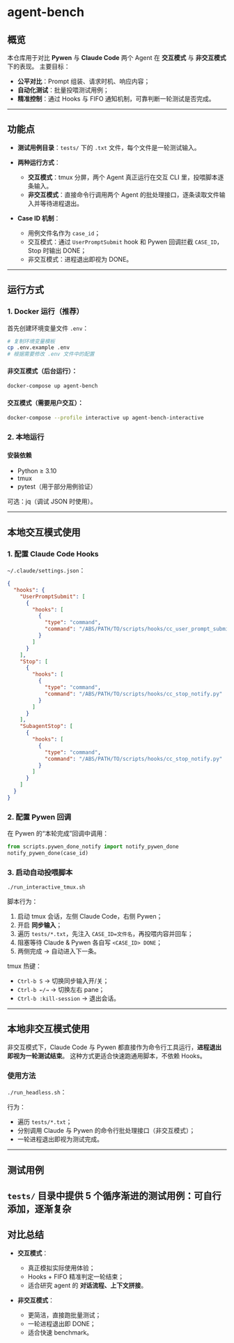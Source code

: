 # agent-bench

## 概览

本仓库用于对比 **Pywen** 与 **Claude Code** 两个 Agent 在 **交互模式** 与 **非交互模式** 下的表现。
主要目标：

* **公平对比**：Prompt 组装、请求时机、响应内容；
* **自动化测试**：批量投喂测试用例；
* **精准控制**：通过 Hooks 与 FIFO 通知机制，可靠判断一轮测试是否完成。

---

## 功能点

* **测试用例目录**：`tests/` 下的 `.txt` 文件，每个文件是一轮测试输入。
* **两种运行方式**：

  * **交互模式**：tmux 分屏，两个 Agent 真正运行在交互 CLI 里，投喂脚本逐条输入。
  * **非交互模式**：直接命令行调用两个 Agent 的批处理接口，逐条读取文件输入并等待进程退出。
* **Case ID 机制**：

  * 用例文件名作为 `case_id`；
  * 交互模式：通过 `UserPromptSubmit` hook 和 Pywen 回调拦截 `CASE_ID`，Stop 时输出 DONE；
  * 非交互模式：进程退出即视为 DONE。

---

## 运行方式

### 1. Docker 运行（推荐）

首先创建环境变量文件 `.env`：

```bash
# 复制环境变量模板
cp .env.example .env
# 根据需要修改 .env 文件中的配置
```

#### 非交互模式（后台运行）：
```bash
docker-compose up agent-bench
```

#### 交互模式（需要用户交互）：
```bash
docker-compose --profile interactive up agent-bench-interactive
```

### 2. 本地运行

#### 安装依赖

* Python ≥ 3.10
* tmux
* pytest（用于部分用例验证）

可选：jq（调试 JSON 时使用）。

---

## 本地交互模式使用

### 1. 配置 Claude Code Hooks

`~/.claude/settings.json`：

```json
{
  "hooks": {
    "UserPromptSubmit": [
      {
        "hooks": [
          {
            "type": "command",
            "command": "/ABS/PATH/TO/scripts/hooks/cc_user_prompt_submit.py"
          }
        ]
      }
    ],
    "Stop": [
      {
        "hooks": [
          {
            "type": "command",
            "command": "/ABS/PATH/TO/scripts/hooks/cc_stop_notify.py"
          }
        ]
      }
    ],
    "SubagentStop": [
      {
        "hooks": [
          {
            "type": "command",
            "command": "/ABS/PATH/TO/scripts/hooks/cc_stop_notify.py"
          }
        ]
      }
    ]
  }
}
```

### 2. 配置 Pywen 回调

在 Pywen 的“本轮完成”回调中调用：

```python
from scripts.pywen_done_notify import notify_pywen_done
notify_pywen_done(case_id)
```

### 3. 启动自动投喂脚本

```bash
./run_interactive_tmux.sh
```

脚本行为：

1. 启动 tmux 会话，左侧 Claude Code，右侧 Pywen；
2. 开启 **同步输入**；
3. 遍历 `tests/*.txt`，先注入 `CASE_ID=文件名`，再投喂内容并回车；
4. 阻塞等待 Claude & Pywen 各自写 `<CASE_ID> DONE`；
5. 两侧完成 → 自动进入下一条。

tmux 热键：

* `Ctrl-b S` → 切换同步输入开/关；
* `Ctrl-b ←/→` → 切换左右 pane；
* `Ctrl-b :kill-session` → 退出会话。

---

## 本地非交互模式使用

非交互模式下，Claude Code 与 Pywen 都直接作为命令行工具运行，**进程退出即视为一轮测试结束**。
这种方式更适合快速跑通用脚本，不依赖 Hooks。

### 使用方法

`./run_headless.sh`：

行为：

* 遍历 `tests/*.txt`；
* 分别调用 Claude 与 Pywen 的命令行批处理接口（非交互模式）；
* 一轮进程退出即视为测试完成。

---

## 测试用例

`tests/` 目录中提供 5 个循序渐进的测试用例：可自行添加，逐渐复杂
---

## 对比总结

* **交互模式**：

  * 真正模拟实际使用体验；
  * Hooks + FIFO 精准判定一轮结束；
  * 适合研究 agent 的 **对话流程、上下文拼接**。

* **非交互模式**：

  * 更简洁，直接跑批量测试；
  * 一轮进程退出即 DONE；
  * 适合快速 benchmark。
